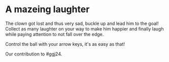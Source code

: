 # A mazeing laughter

The clown got lost and thus very sad, buckle up and lead him to the goal!\
Collect as many laughter on your way to make him happier and finally laugh while paying attention to not fall over the edge.

Control the ball with your arrow keys, it's as easy as that!

Our contribution to #ggj24.
